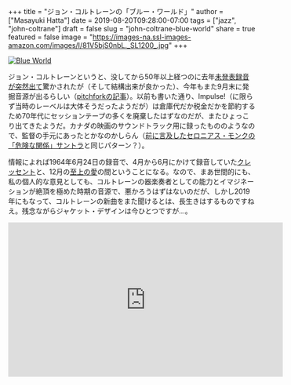 +++
title = "ジョン・コルトレーンの「ブルー・ワールド」"
author = ["Masayuki Hatta"]
date = 2019-08-20T09:28:00-07:00
tags = ["jazz", "john-coltrane"]
draft = false
slug = "john-coltrane-blue-world"
share = true
featured = false
image = "https://images-na.ssl-images-amazon.com/images/I/81V5bjS0nbL._SL1200_.jpg"
+++

<a href="http://www.amazon.co.jp/exec/obidos/ASIN/B07VQTJ24X/myhumangetsme-22/ref=nosim/" name="amazletlink" target="_blank"><img src="https://images-fe.ssl-images-amazon.com/images/I/51XhKyMM2PL.jpg" alt="Blue World" style="border: none;" /></a>

ジョン・コルトレーンというと、没してから50年以上経つのに去年[未発表録音が突然出て](https://ja.mhatta.org/blog/2018/06/14/both-directions-at-once-by-john-coltrane/)驚かされたが（そして結構出来が良かった）、今年もまた9月末に発掘音源が出るらしい（[pitchforkの記事](https://pitchfork.com/news/john-coltranes-1964-album-blue-world-gets-first-ever-release/)）。以前も書いた通り、Impulse!（に限らず当時のレーベルは大体そうだったようだが）は倉庫代だか税金だかを節約するため70年代にセッションテープの多くを廃棄したはずなのだが、またひょっこり出てきたようだ。カナダの映画のサウンドトラック用に録ったもののようなので、監督の手元にあったとかなのかしらん（[前に言及した](https://ja.mhatta.org/blog/2018/06/15/lost-recordings-in-jazz/)<a href="http://www.amazon.co.jp/exec/obidos/ASIN/B06XS1K96S/myhumangetsme-22/ref=nosim/" name="amazletlink" target="_blank">セロニアス・モンクの「危険な関係」サントラ</a>と同じパターン？）。

情報によれば1964年6月24日の録音で、4月から6月にかけて録音していた<a href="http://www.amazon.co.jp/exec/obidos/ASIN/B0018RWD5O/myhumangetsme-22/ref=nosim/" name="amazletlink" target="_blank">クレッセント</a>と、12月の<a href="http://www.amazon.co.jp/exec/obidos/ASIN/B0018RWD6I/myhumangetsme-22/ref=nosim/" name="amazletlink" target="_blank">至上の愛</a>の間ということになる。なので、まあ世間的にも、私の個人的な意見としても、コルトレーンの器楽奏者としての能力とイマジネーションが絶頂を極めた時期の音源で、悪かろうはずはないのだが、しかし2019年にもなって、コルトレーンの新曲をまた聞けるとは、長生きはするものですねえ。残念ながらジャケット・デザインは今ひとつですが…。

<iframe width="560" height="315" src="https://www.youtube.com/embed/5m24Q78QeHA" frameborder="0" allow="accelerometer; autoplay; encrypted-media; gyroscope; picture-in-picture" allowfullscreen></iframe>
